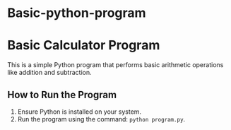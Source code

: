 # Basic-python-program
# Basic Calculator Program  
This is a simple Python program that performs basic arithmetic operations like addition and subtraction.  

## How to Run the Program  
1. Ensure Python is installed on your system.  
2. Run the program using the command: `python program.py`.  

